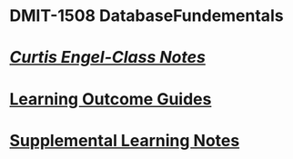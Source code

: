 # **DMIT-1508 DatabaseFundementals**
# [***Curtis Engel-Class Notes***](//github.com/cengel2/DatabaseFundementals/blob/master/ClassNotes.MD)
# [**Learning Outcome Guides**](http://dmit-1508.github.io/learningOutcomeGuides)
# [**Supplemental Learning Notes**](http://funs-tuff.com/dmit1508)
